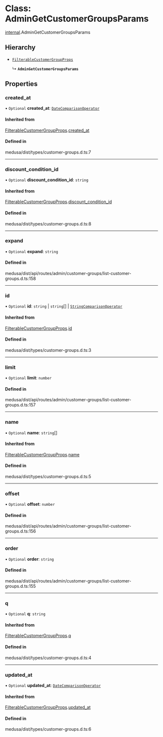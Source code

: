 # Class: AdminGetCustomerGroupsParams

[internal](../modules/internal-5.md).AdminGetCustomerGroupsParams

## Hierarchy

- [`FilterableCustomerGroupProps`](internal-5.FilterableCustomerGroupProps.md)

  ↳ **`AdminGetCustomerGroupsParams`**

## Properties

### created\_at

• `Optional` **created\_at**: [`DateComparisonOperator`](internal-2.DateComparisonOperator.md)

#### Inherited from

[FilterableCustomerGroupProps](internal-5.FilterableCustomerGroupProps.md).[created_at](internal-5.FilterableCustomerGroupProps.md#created_at)

#### Defined in

medusa/dist/types/customer-groups.d.ts:7

___

### discount\_condition\_id

• `Optional` **discount\_condition\_id**: `string`

#### Inherited from

[FilterableCustomerGroupProps](internal-5.FilterableCustomerGroupProps.md).[discount_condition_id](internal-5.FilterableCustomerGroupProps.md#discount_condition_id)

#### Defined in

medusa/dist/types/customer-groups.d.ts:8

___

### expand

• `Optional` **expand**: `string`

#### Defined in

medusa/dist/api/routes/admin/customer-groups/list-customer-groups.d.ts:158

___

### id

• `Optional` **id**: `string` \| `string`[] \| [`StringComparisonOperator`](internal-5.StringComparisonOperator.md)

#### Inherited from

[FilterableCustomerGroupProps](internal-5.FilterableCustomerGroupProps.md).[id](internal-5.FilterableCustomerGroupProps.md#id)

#### Defined in

medusa/dist/types/customer-groups.d.ts:3

___

### limit

• `Optional` **limit**: `number`

#### Defined in

medusa/dist/api/routes/admin/customer-groups/list-customer-groups.d.ts:157

___

### name

• `Optional` **name**: `string`[]

#### Inherited from

[FilterableCustomerGroupProps](internal-5.FilterableCustomerGroupProps.md).[name](internal-5.FilterableCustomerGroupProps.md#name)

#### Defined in

medusa/dist/types/customer-groups.d.ts:5

___

### offset

• `Optional` **offset**: `number`

#### Defined in

medusa/dist/api/routes/admin/customer-groups/list-customer-groups.d.ts:156

___

### order

• `Optional` **order**: `string`

#### Defined in

medusa/dist/api/routes/admin/customer-groups/list-customer-groups.d.ts:155

___

### q

• `Optional` **q**: `string`

#### Inherited from

[FilterableCustomerGroupProps](internal-5.FilterableCustomerGroupProps.md).[q](internal-5.FilterableCustomerGroupProps.md#q)

#### Defined in

medusa/dist/types/customer-groups.d.ts:4

___

### updated\_at

• `Optional` **updated\_at**: [`DateComparisonOperator`](internal-2.DateComparisonOperator.md)

#### Inherited from

[FilterableCustomerGroupProps](internal-5.FilterableCustomerGroupProps.md).[updated_at](internal-5.FilterableCustomerGroupProps.md#updated_at)

#### Defined in

medusa/dist/types/customer-groups.d.ts:6
